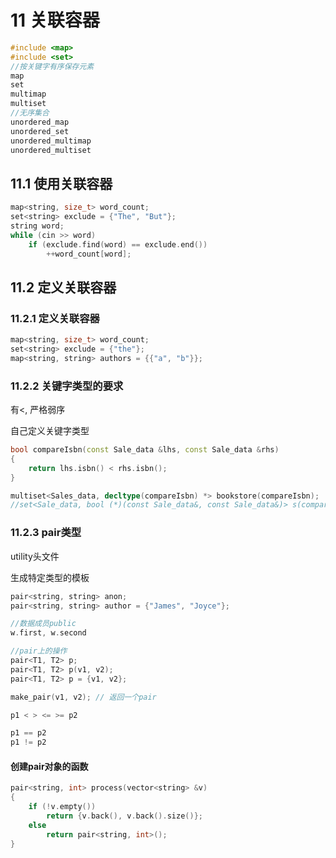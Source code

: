 # 11 关联容器
```c++
#include <map>
#include <set>
//按关键字有序保存元素
map
set
multimap
multiset
//无序集合
unordered_map
unordered_set
unordered_multimap
unordered_multiset
```
## 11.1 使用关联容器
```c++
map<string, size_t> word_count;
set<string> exclude = {"The", "But"};
string word;
while (cin >> word)
    if (exclude.find(word) == exclude.end())
        ++word_count[word];
```
## 11.2 定义关联容器
### 11.2.1 定义关联容器
```c++
map<string, size_t> word_count;
set<string> exclude = {"the"};
map<string, string> authors = {{"a", "b"}};
```
### 11.2.2 关键字类型的要求
有<, 严格弱序

自己定义关键字类型
```c++
bool compareIsbn(const Sale_data &lhs, const Sale_data &rhs) 
{
    return lhs.isbn() < rhs.isbn();
}

multiset<Sales_data, decltype(compareIsbn) *> bookstore(compareIsbn);
//set<Sale_data, bool (*)(const Sale_data&, const Sale_data&)> s(compareIsbn);
```
### 11.2.3 pair类型
utility头文件

生成特定类型的模板

```c++
pair<string, string> anon;
pair<string, string> author = {"James", "Joyce"};

//数据成员public
w.first, w.second

//pair上的操作
pair<T1, T2> p;
pair<T1, T2> p(v1, v2);
pair<T1, T2> p = {v1, v2};

make_pair(v1, v2); // 返回一个pair

p1 < > <= >= p2

p1 == p2
p1 != p2
```

#### 创建pair对象的函数
```c++
pair<string, int> process(vector<string> &v)
{
    if (!v.empty())
        return {v.back(), v.back().size()};
    else
        return pair<string, int>();
}
```